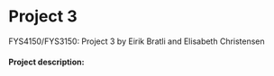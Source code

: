 # Project 3

FYS4150/FYS3150: Project 3 by Eirik Bratli and Elisabeth Christensen

#### Project description:
